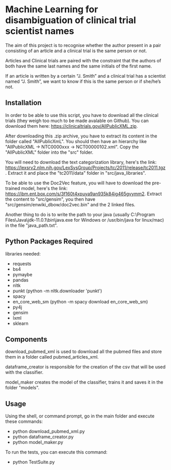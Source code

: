 # Machine Learning for disambiguation of clinical trial scientist names

The aim of this project is to recognise whether the author present in a pair consisting of an article and a clinical trial is the same person or not.

Articles and Clinical trials are paired with the constraint that the authors of both have the same last names and the same initials of the first name.

If an article is written by a certain “J. Smith” and a clinical trial has a scientist named “J. Smith”, we want to know if this is the same person or if she/he’s not.


## Installation

In order to be able to use this script, you have to download all the clinical trials (they weigh too much to be made avalable on Github).
You can download them here: <https://clinicaltrials.gov/AllPublicXML.zip>.

After downloading this .zip archive, you have to extract its content in the folder called "AllPublicXmL".
You should then have an hierarchy like "AllPublicXML -> NTC0000xxx -> NCT00000102.xml".
Copy the "AllPublicXML" folder into the "src" folder.

You will need to download the text categorization library, here's the link: <https://lexsrv2.nlm.nih.gov/LexSysGroup/Projects/tc/2011/release/tc2011.tgz>.
Extract it and place the "tc2011/data" folder in "src/java_libraries".

To be able to use the Doc2Vec feature, you will have to download the pre-trained model, here's the link: <https://ibm.ent.box.com/s/3f160t4xpuya9an935k84ig465gvymm2>.
Extract the content to "src/gensim", you then have "src/gensim/enwiki_dbow/doc2vec.bin" and the 2 linked files.

Another thing to do is to write the path to your java (usually C:\Program Files\Java\jdk-11.0.1\bin\java.exe for Windows or /usr/bin/java for linux/mac) in the file "java_path.txt".

## Python Packages Required

libraries needed:

- requests
- bs4
- pymaybe
- pandas
- nltk
- punkt (python -m nltk.downloader 'punkt')
- spacy
- en\_core\_web\_sm (python -m spacy download en\_core\_web\_sm)
- py4j
- gensim
- lxml
- sklearn


## Components

download\_pubmed\_xml is used to download all the pubmed files and store them in a folder called pubmed_articles_xml.

dataframe\_creator is responsible for the creation of the csv that will be used with the classifier.

model\_maker creates the model of the classifier, trains it and saves it in the folder "models".

## Usage

Using the shell, or command prompt, go in the main folder and execute these commands:

- python download\_pubmed\_xml.py
- python dataframe\_creator.py
- python model\_maker.py

To run the tests, you can execute this command:

- python TestSuite.py
